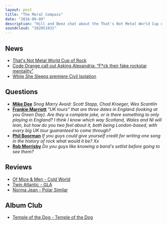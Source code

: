 ```yaml
---
layout: post
title: "The Moral Compass"
date: "2016-09-09"
description: "Hill and Beez chat about the That's Not Metal World Cup of Rock (check our FB for the 1st round draw), there's reviews on the new Of Mice & Men, Twin Atlantic and Norma Jean albums, the worst game of Snog, Marry, Avoid of all time (contains Chad Kroegar), we swoon over the Misfits reunion, review the Black Peaks and Heck tour, the new While She Sleeps jam and Album Club comes on the much overlooked Pearl Jam/Soundgarden supergroup album, Temple Of The Dog."
soundcloud: "282051031"
---
```


## News

- [That's Not Metal World Cup of Rock](https://www.facebook.com/thatsnotmetalpodcast/photos/a.1814755825417620.1073741828.1814737015419501/1949906775235857/?type=3)
- [Code Orange call out Asking Alexandria: “F*ck their fake rockstar mentality”](http://www.altpress.com/news/entry/code_orange_call_out_asking_alexandria_fck_their_fake_rockstar_mentality)
- [While She Sleeps premiere Civil Isolation](http://teamrock.com/news/2016-09-05/while-she-sleeps-premiere-civil-isolation)


## Questions

- [**Mike Dee**](https://www.facebook.com/thatsnotmetalpodcast/photos/a.1814755825417620.1073741828.1814737015419501/1952532771639924/?type=3&comment_id=1952553368304531&comment_tracking=%7B%22tn%22%3A%22R9%22%7D)
*Snog Marry Avoid: Scott Stapp, Chad Kroeger, Wes Scantlin*
- [**Frankie Marriott**](https://www.facebook.com/thatsnotmetalpodcast/photos/a.1814755825417620.1073741828.1814737015419501/1952532771639924/?type=3&comment_id=1952582218301646&comment_tracking=%7B%22tn%22%3A%22R9%22%7D)
*"UK tours" that are three dates in England (looking at you Green Day). Are they a complete joke, or is there something to only playing in England? I think I know which way Scotland, Wales and NI will lean, but how do you two feel about it, both being London-based, with every big UK tour guaranteed to come through?*
- [**Phil Boorman**](https://www.facebook.com/thatsnotmetalpodcast/photos/a.1814755825417620.1073741828.1814737015419501/1952532771639924/?type=3&comment_id=1952555291637672&comment_tracking=%7B%22tn%22%3A%22R9%22%7D)
*If you guys could give yourself credit for writing one song in the history of rock what would it be? Xx*
- [**Rob Morrisby**](https://www.facebook.com/thatsnotmetalpodcast/photos/a.1814755825417620.1073741828.1814737015419501/1952532771639924/?type=3&comment_id=1952639674962567&comment_tracking=%7B%22tn%22%3A%22R9%22%7D)
*Do you guys like knowing a band's setlist before going to see them?*


## Reviews

- [Of Mice & Men - Cold World](https://itunes.apple.com/gb/album/cold-world/id1128861581)
- [Twin Atlantic - GLA](https://itunes.apple.com/gb/album/gla/id1115814994)
- [Norma Jean - Polar Similar](https://itunes.apple.com/gb/album/polar-similar/id1133764107)


## Album Club

- [Temple of the Dog - Temple of the Dog](https://itunes.apple.com/gb/album/temple-of-the-dog/id13123665)
